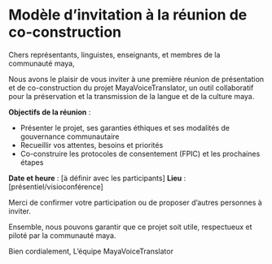 # Modèle d’invitation à la réunion de co-construction

Chers représentants, linguistes, enseignants, et membres de la communauté maya,

Nous avons le plaisir de vous inviter à une première réunion de présentation et de co-construction du projet MayaVoiceTranslator, un outil collaboratif pour la préservation et la transmission de la langue et de la culture maya.

**Objectifs de la réunion** :
- Présenter le projet, ses garanties éthiques et ses modalités de gouvernance communautaire
- Recueillir vos attentes, besoins et priorités
- Co-construire les protocoles de consentement (FPIC) et les prochaines étapes

**Date et heure** : [à définir avec les participants]
**Lieu** : [présentiel/visioconférence]

Merci de confirmer votre participation ou de proposer d’autres personnes à inviter.

Ensemble, nous pouvons garantir que ce projet soit utile, respectueux et piloté par la communauté maya.

Bien cordialement,
L’équipe MayaVoiceTranslator
